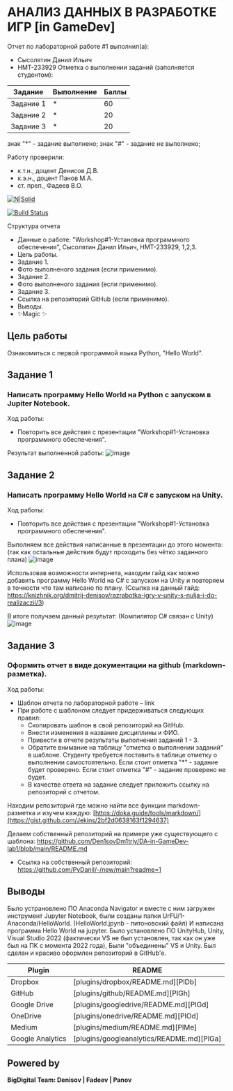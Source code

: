 # АНАЛИЗ ДАННЫХ В РАЗРАБОТКЕ ИГР [in GameDev]
Отчет по лабораторной работе #1 выполнил(а):
- Сысолятин Данил Ильич
- НМТ-233929
Отметка о выполнении заданий (заполняется студентом):

| Задание | Выполнение | Баллы |
| ------ | ------ | ------ |
| Задание 1 | * | 60 |
| Задание 2 | * | 20 |
| Задание 3 | * | 20 |

знак "*" - задание выполнено; знак "#" - задание не выполнено;

Работу проверили:
- к.т.н., доцент Денисов Д.В.
- к.э.н., доцент Панов М.А.
- ст. преп., Фадеев В.О.

[![N|Solid](https://cldup.com/dTxpPi9lDf.thumb.png)](https://nodesource.com/products/nsolid)

[![Build Status](https://travis-ci.org/joemccann/dillinger.svg?branch=master)](https://travis-ci.org/joemccann/dillinger)

Структура отчета

- Данные о работе: "Workshop#1-Установка программного обеспечения", Сысолятин Данил Ильич, НМТ-233929, 1,2,3.
- Цель работы.
- Задание 1.
- Фото выполненого задания (если применимо).
- Задание 2.
- Фото выполненого задания (если применимо).
- Задание 3.
- Ссылка на репозиторий GitHub (если применимо).
- Выводы.
- ✨Magic ✨

## Цель работы
Ознакомиться с первой программой языка Python, "Hello World".

## Задание 1
### Написать программу Hello World на Python с запуском в Jupiter Notebook.
Ход работы:
- Повторить все действия с презентации "Workshop#1-Установка программного обеспечения".

Результат выполненной работы:
![image](https://github.com/user-attachments/assets/d51298f9-e82a-427c-8bec-2dd9310ae3a6)

## Задание 2
### Написать программу Hello World на C# с запуском на Unity.
Ход работы:
- Повторить все действия с презентации "Workshop#1-Установка программного обеспечения".
  
Выполняем все действия написанные в презентации до этого момента: (так как остальные действия будут проходить без чётко заданного плана)
![image](https://github.com/user-attachments/assets/a442d754-4082-45fd-aacf-7da057a72f65)

Использовав возможности интернета, находим гайд как можно добавить программу Hello World на C# с запуском на Unity и повторяем в точности что там написано по плану. (Ссылка на данный гайд: https://knizhnik.org/dmitrij-denisov/razrabotka-igry-v-unity-s-nulja-i-do-realizaczii/3)

В итоге получаем данный результат: (Компилятор C# связан с Unity)
![image](https://github.com/user-attachments/assets/93e572a8-b080-4a8c-8218-d630911c2cd0)

## Задание 3
### Оформить отчет в виде документации на github (markdown-разметка).
Ход работы:
- Шаблон отчета по лабораторной работе – link
- При работе с шаблоном следует придерживаться следующих правил:
  - Скопировать шаблон в свой репозиторий на GitHub.
  - Внести изменения в название дисциплины и ФИО.
  - Привести в отчете результаты выполнения заданий 1 - 3.
  - Обратите внимание на таблицу "отметка о выполнении заданий" в шаблоне. Студенту требуется поставить в таблице отметку о выполнении самостоятельно. Если стоит отметка "*" - задание будет проверено. Если стоит отметка "#" - задание проверено не будет.
  - В качестве ответа на задание следует приложить ссылку на репозиторий с отчетом.


Находим репозиторий где можно найти все функции markdown-разметка и изучем каждую: [https://doka.guide/tools/markdown/](https://gist.github.com/Jekins/2bf2d0638163f1294637)

Делаем собственный репозиторий на примере уже существующего с шаблона: https://github.com/Den1sovDm1triy/DA-in-GameDev-lab1/blob/main/README.md
- Ссылка на собственный репозиторий: https://github.com/PyDanil/-/new/main?readme=1

## Выводы

Было устрановлено ПО Anaconda Navigator и вместе с ним загружен инструмент Jupyter Notebook, были созданы папки UrFU/1-Anaconda/HelloWorld. (HelloWorld.jpynb - питоновский файл) И написана программа Hello World на jupyter.
Было установлено ПО UnityHub, Unity, Visual Studio 2022 (фактически VS не был установлен, так как он уже был на ПК с момента 2022 года), Были "объединены" VS и Unity.
Был сделан и красиво оформлен репозиторий в GitHub'e.

| Plugin | README |
| ------ | ------ |
| Dropbox | [plugins/dropbox/README.md][PlDb] |
| GitHub | [plugins/github/README.md][PlGh] |
| Google Drive | [plugins/googledrive/README.md][PlGd] |
| OneDrive | [plugins/onedrive/README.md][PlOd] |
| Medium | [plugins/medium/README.md][PlMe] |
| Google Analytics | [plugins/googleanalytics/README.md][PlGa] |

## Powered by

**BigDigital Team: Denisov | Fadeev | Panov**
